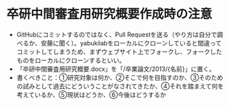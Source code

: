 卒研中間審査用研究概要作成時の注意
=========

* GitHubにコミットするのではなく、Pull Requestを送る（やり方は自分で調べるか、安藤に聞く）。yabukilabをローカルにクローンしていると間違ってコミットしてしまうため、まずウェブサイト上でフォークし、フォークしたものをローカルにクローンするといい。
* 「卒研中間審査用研究概要.docx」を「/卒業論文/2013/{名前}」に置く。
* 書くべきこと：①研究対象は何か、②そこで何を目指すのか、③そのための試みとして過去にどういうことがなされてきたか、④それを踏まえて何を考えているか、⑤現状はどうか、⑥今後はどうするか
